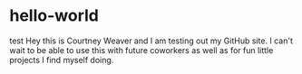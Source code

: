 # hello-world
test
Hey this is Courtney Weaver and I am testing out my GitHub site. I can't wait to be able to use this with future coworkers as well as for fun little projects I find myself doing.
